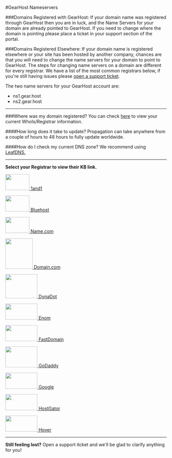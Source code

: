 #GearHost Nameservers

###Domains Registered with GearHost: 
If your domain name was registered through GearHost then you are in luck, and the Name Servers for your domain are already pointed to GearHost.  If you need to change where the domain is pointing please place a ticket in your support section of the portal.

###Domains Registered Elsewhere: 
If your domain name is registered elsewhere or your site has been hosted by another company, chances are that you will need to change the name servers for your domain to point to GearHost. The steps for changing name servers on a domain are different for every registrar. We have a list of the most common registrars below, if you're still having issues please [open a support ticket](https://my.gearhost.com/account/login).

The two name servers for your GearHost account are:

- ns1.gear.host
- ns2.gear.host

----------
###Where was my domain registered?
You can check [here](http://network-tools.com/default.asp?prog=whois&host=domain.com) to view your current WhoIs/Registrar information.

####How long does it take to update?
Propagation can take anywhere from a couple of hours to 48 hours to fully update worldwide.

####How do I check my current DNS zone?
We recommend using [LeafDNS.](http://leafdns.com/)

----------

**Select your Registrar to view their KB link.**


<a href="https://help.1and1.com/domains-c36931/manage-domains-c79822/dns-c37586/use-your-own-name-server-for-a-1and1-domain-a594904.html"><img src="https://raw.githubusercontent.com/GearHost/docs/master/Images/1and1.png" width="75" height="50" />
[1and1](https://help.1and1.com/domains-c36931/manage-domains-c79822/dns-c37586/use-your-own-name-server-for-a-1and1-domain-a594904.html)
 
<a href="https://my.bluehost.com/cgi/help/222"><img src="https://raw.githubusercontent.com/GearHost/docs/master/Images/bluehost.jpg" width="75" height="50" />
[Bluehost](https://my.bluehost.com/cgi/help/222)
 
<a href="https://www.name.com/support/articles/205934547-Changing-Your-Name-Servers"><img src="https://raw.githubusercontent.com/GearHost/docs/master/Images/name.jpg" width="75" height="50" /> [Name.com](https://www.name.com/support/articles/205934547-Changing-Your-Name-Servers)

<a href="https://support.cloudflare.com/hc/en-us/articles/202609134-How-do-I-change-my-domain-nameservers-at-Domain-com"><img src="https://raw.githubusercontent.com/GearHost/docs/master/Images/domain.jpg" width="85" height="95" /> [Domain.com](https://support.cloudflare.com/hc/en-us/articles/202609134-How-do-I-change-my-domain-nameservers-at-Domain-com)

<a href="https://www.dynadot.com/community/help/question/set-name-servers"><img src="https://raw.githubusercontent.com/GearHost/docs/master/Images/dynadot.jpg" width="100" height="75" />
[DynaDot](https://www.dynadot.com/community/help/question/set-name-servers)

<a href="https://support.cloudflare.com/hc/en-us/articles/200171696-How-do-I-change-my-domain-nameservers-at-Enom"><img src="https://raw.githubusercontent.com/GearHost/docs/master/Images/enom.png" width="100" height="50" /> [Enom](https://support.cloudflare.com/hc/en-us/articles/200171696-How-do-I-change-my-domain-nameservers-at-Enom)

<a href="https://my.fastdomain.com/cgi/help/222"><img src="https://raw.githubusercontent.com/GearHost/docs/master/Images/fastdomain.png" width="100" height="50" /> [FastDomain](https://my.fastdomain.com/cgi/help/222)

<a href="https://www.godaddy.com/help/set-custom-nameservers-for-domains-registered-with-us-12317"><img src="https://raw.githubusercontent.com/GearHost/docs/master/Images/godaddy.png" width="100" height="65" /> [GoDaddy](https://www.godaddy.com/help/set-custom-nameservers-for-domains-registered-with-us-12317)

<a href="https://support.cloudflare.com/hc/en-us/articles/203710814-How-Do-I-change-my-nameservers-for-Google-Domains"><img src="https://raw.githubusercontent.com/GearHost/docs/master/Images/google.png" width="100" height="50" /> [Google](https://support.cloudflare.com/hc/en-us/articles/203710814-How-Do-I-change-my-nameservers-for-Google-Domains)

<a href="http://support.hostgator.com/articles/hosting-guide/lets-get-started/domain-names-buy-sell-manage/changing-name-servers-with-launchpad"><img src="https://raw.githubusercontent.com/GearHost/docs/master/Images/hostgator.png" width="100" height="50" /> [HostGator](http://support.hostgator.com/articles/hosting-guide/lets-get-started/domain-names-buy-sell-manage/changing-name-servers-with-launchpad)
 
<a href="https://help.hover.com/entries/21206438-How-to-Change-your-domain-name-servers-DNS-servers-Updated-Aug-2015"><img src="https://raw.githubusercontent.com/GearHost/docs/master/Images/hover.png" width="100" height="50" /> [Hover](https://help.hover.com/entries/21206438-How-to-Change-your-domain-name-servers-DNS-servers-Updated-Aug-2015)


----------

**Still feeling lost?**
Open a support itcket and we'll be glad to clarify anything for you!